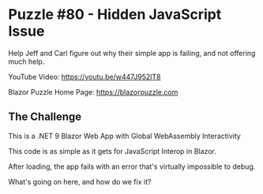 # Puzzle #80 - Hidden JavaScript Issue

Help Jeff and Carl figure out why their simple app is failing, and not offering much help.

YouTube Video: https://youtu.be/w447J952lT8

Blazor Puzzle Home Page: https://blazorpuzzle.com

## The Challenge

This is a .NET 9 Blazor Web App with Global WebAssembly Interactivity

This code is as simple as it gets for JavaScript Interop in Blazor.

After loading, the app fails with an error that's virtually impossible to debug.

What's going on here, and how do we fix it?

